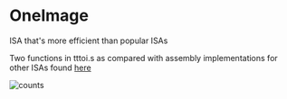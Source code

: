 # OneImage

ISA that's more efficient than popular ISAs

Two functions in tttoi.s as compared with assembly implementations for other ISAs found [here](https://github.com/davidly/ttt)

![counts](https://github.com/user-attachments/assets/56116823-ff37-45fd-ae38-800f5c742ad6)
